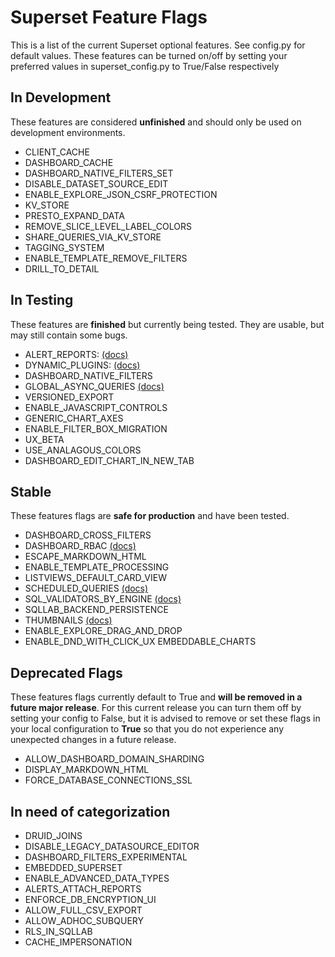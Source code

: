 <!--
Licensed to the Apache Software Foundation (ASF) under one
or more contributor license agreements.  See the NOTICE file
distributed with this work for additional information
regarding copyright ownership.  The ASF licenses this file
to you under the Apache License, Version 2.0 (the
"License"); you may not use this file except in compliance
with the License.  You may obtain a copy of the License at

  http://www.apache.org/licenses/LICENSE-2.0

Unless required by applicable law or agreed to in writing,
software distributed under the License is distributed on an
"AS IS" BASIS, WITHOUT WARRANTIES OR CONDITIONS OF ANY
KIND, either express or implied.  See the License for the
specific language governing permissions and limitations
under the License.
-->
# Superset Feature Flags
This is a list of the current Superset optional features. See config.py for default values. These features can be turned on/off by setting your preferred values in superset_config.py to True/False respectively

## In Development
These features are considered **unfinished** and should only be used on development environments.

- CLIENT_CACHE
- DASHBOARD_CACHE
- DASHBOARD_NATIVE_FILTERS_SET
- DISABLE_DATASET_SOURCE_EDIT
- ENABLE_EXPLORE_JSON_CSRF_PROTECTION
- KV_STORE
- PRESTO_EXPAND_DATA
- REMOVE_SLICE_LEVEL_LABEL_COLORS
- SHARE_QUERIES_VIA_KV_STORE
- TAGGING_SYSTEM
- ENABLE_TEMPLATE_REMOVE_FILTERS
- DRILL_TO_DETAIL

## In Testing
These features are **finished** but currently being tested. They are usable, but may still contain some bugs.

- ALERT_REPORTS: [(docs)](https://superset.apache.org/docs/installation/alerts-reports)
- DYNAMIC_PLUGINS: [(docs)](https://superset.apache.org/docs/installation/running-on-kubernetes)
- DASHBOARD_NATIVE_FILTERS
- GLOBAL_ASYNC_QUERIES [(docs)](https://github.com/apache/superset/blob/master/CONTRIBUTING.md#async-chart-queries)
- VERSIONED_EXPORT
- ENABLE_JAVASCRIPT_CONTROLS
- GENERIC_CHART_AXES
- ENABLE_FILTER_BOX_MIGRATION
- UX_BETA
- USE_ANALAGOUS_COLORS
- DASHBOARD_EDIT_CHART_IN_NEW_TAB

## Stable
These features flags are **safe for production** and have been tested.

- DASHBOARD_CROSS_FILTERS
- DASHBOARD_RBAC [(docs)](https://superset.apache.org/docs/creating-charts-dashboards/first-dashboard#manage-access-to-dashboards)
- ESCAPE_MARKDOWN_HTML
- ENABLE_TEMPLATE_PROCESSING
- LISTVIEWS_DEFAULT_CARD_VIEW
- SCHEDULED_QUERIES [(docs)](https://superset.apache.org/docs/installation/alerts-reports)
- SQL_VALIDATORS_BY_ENGINE [(docs)](https://superset.apache.org/docs/installation/sql-templating)
- SQLLAB_BACKEND_PERSISTENCE
- THUMBNAILS [(docs)](https://superset.apache.org/docs/installation/cache)
- ENABLE_EXPLORE_DRAG_AND_DROP
- ENABLE_DND_WITH_CLICK_UX
EMBEDDABLE_CHARTS

## Deprecated Flags
These features flags currently default to True and **will be removed in a future major release**. For this current release you can turn them off by setting your config to False, but it is advised to remove or set these flags in your local configuration to **True** so that you do not experience any unexpected changes in a future release.

- ALLOW_DASHBOARD_DOMAIN_SHARDING
- DISPLAY_MARKDOWN_HTML
- FORCE_DATABASE_CONNECTIONS_SSL

## In need of categorization
- DRUID_JOINS
- DISABLE_LEGACY_DATASOURCE_EDITOR
- DASHBOARD_FILTERS_EXPERIMENTAL
- EMBEDDED_SUPERSET
- ENABLE_ADVANCED_DATA_TYPES
- ALERTS_ATTACH_REPORTS
- ENFORCE_DB_ENCRYPTION_UI
- ALLOW_FULL_CSV_EXPORT
- ALLOW_ADHOC_SUBQUERY
- RLS_IN_SQLLAB
- CACHE_IMPERSONATION
